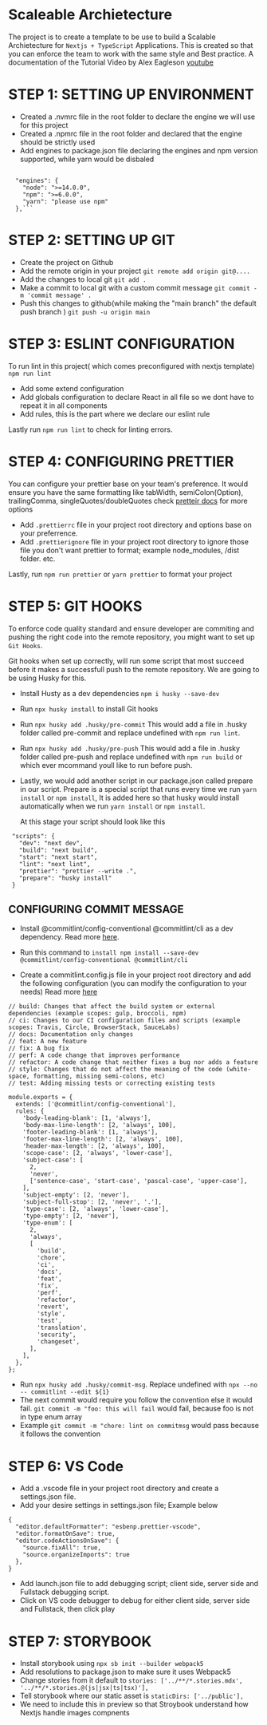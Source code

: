 # Scaleable Archietecture

The project is to create a template to be use to build a Scalable Archietecture for `Nextjs + TypeScript` Applications. This is created so that you can enforce the team to work with the same style and Best practice. A documentation of the Tutorial Video by Alex Eagleson [youtube](https://www.youtube.com/watch?v=Iu5aZDqZt8E&t=1172s)

# STEP 1: SETTING UP ENVIRONMENT

- Created a .nvmrc file in the root folder to declare the engine we will use for this project
- Created a .npmrc file in the root folder and declared that the engine should be strictly used
- Add engines to package.json file declaring the engines and npm version supported, while yarn would be disbaled

<code>
  "engines": {
    "node": ">=14.0.0",
    "npm": ">=6.0.0",
    "yarn": "please use npm"
  },```
</code>

# STEP 2: SETTING UP GIT

- Create the project on Github
- Add the remote origin in your project `git remote add origin git@....`
- Add the changes to local git `git add .`
- Make a commit to local git with a custom commit message `git commit -m 'commit message' .`
- Push this changes to github(while making the "main branch" the default push branch ) `git push -u origin main`

# STEP 3: ESLINT CONFIGURATION

To run lint in this project( which comes preconfigured with nextjs template) `npm run lint`

- Add some extend configuration
- Add globals configuration to declare React in all file so we dont have to repeat it in all components
- Add rules, this is the part where we declare our eslint rule

Lastly run `npm run lint` to check for linting errors.

# STEP 4: CONFIGURING PRETTIER

You can configure your prettier base on your team's preference. It would ensure you have the same formatting like tabWidth, semiColon(Option), trailingComma, singleQuotes/doubleQuotes check [pretteir docs](https://prettier.io/docs/en/options.html) for more options

- Add `.prettierrc` file in your project root directory and options base on your preferrence.
- Add `.prettierignore` file in your project root directory to ignore those file you don't want prettier to format; example node_modules, /dist folder. etc.

Lastly, run `npm run prettier` or `yarn prettier` to format your project

# STEP 5: GIT HOOKS

To enforce code quality standard and ensure developer are commiting and pushing the right code into the remote repository, you might want to set up `Git Hooks`.

Git hooks when set up correctly, will run some script that most succeed before it makes a successfull push to the remote repository. We are going to be using Husky for this.

- Install Husty as a dev dependencies `npm i husky --save-dev`
- Run `npx husky install` to install Git hooks
- Run `npx husky add .husky/pre-commit` This would add a file in .husky folder called pre-commit and replace undefined with <code>npm run lint</code>.
- Run `npx husky add .husky/pre-push` This would add a file in .husky folder called pre-push and replace undefined with <code>npm run build</code> or which ever mcommand youll like to run before push.
- Lastly, we would add another script in our package.json called prepare in our script.
  Prepare is a special script that runs every time we run `yarn install` or `npm install`, It is added here so that husky would install automatically when we run `yarn install` or `npm install`.

  At this stage your script should look like this

```
 "scripts": {
   "dev": "next dev",
   "build": "next build",
   "start": "next start",
   "lint": "next lint",
   "prettier": "prettier --write .",
   "prepare": "husky install"
 }
```

## CONFIGURING COMMIT MESSAGE

- Install @commitlint/config-conventional @commitlint/cli as a dev dependency. Read more [here](https://www.npmjs.com/package/@commitlint/config-conventional).
- Run this command to `install npm install --save-dev @commitlint/config-conventional @commitlint/cli`

- Create a commitlint.config.js file in your project root directory and add the following configuration (you can modify the configuration to your needs) Read more [here](https://commitlint.js.org/#/guides-local-setup?id=install-commitlint)

```
// build: Changes that affect the build system or external dependencies (example scopes: gulp, broccoli, npm)
// ci: Changes to our CI configuration files and scripts (example scopes: Travis, Circle, BrowserStack, SauceLabs)
// docs: Documentation only changes
// feat: A new feature
// fix: A bug fix
// perf: A code change that improves performance
// refactor: A code change that neither fixes a bug nor adds a feature
// style: Changes that do not affect the meaning of the code (white-space, formatting, missing semi-colons, etc)
// test: Adding missing tests or correcting existing tests

module.exports = {
  extends: ['@commitlint/config-conventional'],
  rules: {
    'body-leading-blank': [1, 'always'],
    'body-max-line-length': [2, 'always', 100],
    'footer-leading-blank': [1, 'always'],
    'footer-max-line-length': [2, 'always', 100],
    'header-max-length': [2, 'always', 100],
    'scope-case': [2, 'always', 'lower-case'],
    'subject-case': [
      2,
      'never',
      ['sentence-case', 'start-case', 'pascal-case', 'upper-case'],
    ],
    'subject-empty': [2, 'never'],
    'subject-full-stop': [2, 'never', '.'],
    'type-case': [2, 'always', 'lower-case'],
    'type-empty': [2, 'never'],
    'type-enum': [
      2,
      'always',
      [
        'build',
        'chore',
        'ci',
        'docs',
        'feat',
        'fix',
        'perf',
        'refactor',
        'revert',
        'style',
        'test',
        'translation',
        'security',
        'changeset',
      ],
    ],
  },
};

```

- Run `npx husky add .husky/commit-msg`. Replace undefined with `npx --no -- commitlint --edit ${1}`
- The next commit would require you follow the convention else it would fail.
  `git commit -m "foo: this will fail` would fail, because foo is not in type enum array
- Example `git commit -m "chore: lint on commitmsg` would pass because it follows the convention

# STEP 6: VS Code

- Add a .vscode file in your project root directory and create a settings.json file.
- Add your desire settings in settings.json file; Example below

```
{
  "editor.defaultFormatter": "esbenp.prettier-vscode",
  "editor.formatOnSave": true,
  "editor.codeActionsOnSave": {
    "source.fixAll": true,
    "source.organizeImports": true
  },
}
```

- Add launch.json file to add debugging script; client side, server side and Fullstack debugging script.
- Click on VS code debugger to debug for either client side, server side and Fullstack, then click play

# STEP 7: STORYBOOK

- Install storybook using `npx sb init --builder webpack5`
- Add resolutions to package.json to make sure it uses Webpack5
- Change stories from it default to `stories: ['../**/*.stories.mdx', '../**/*.stories.@(js|jsx|ts|tsx)'],`
- Tell storybook where our static asset is `staticDirs: ['../public'],`
- We need to include this in preview so that Stroybook understand how Nextjs handle images compnents
